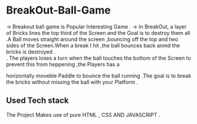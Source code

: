# BreakOut-Ball-Game
-> Breakout ball game is Popular Interesting Game .
-> In BreakOut, a layer of Bricks lines the top third of the Screen and the Goal is to destroy them all .A Ball moves straight around the screen ,bouncing off the top  and two sides of the Screen.When a break I hit ,the ball bounces back anmd the bricks is destroyed .<br>
. The players loses a turn when the ball touches the bottom of the Screen to prevent this from  heppening ,the Players has a <p>horizontally moveble Paddle to bounce the ball running .The goal is to break the bricks without missing the ball with your Platform . <br>
<h2> Used Tech stack </h2>
The Project Makes use of pure HTML , CSS AND JAVASCRIPT .
